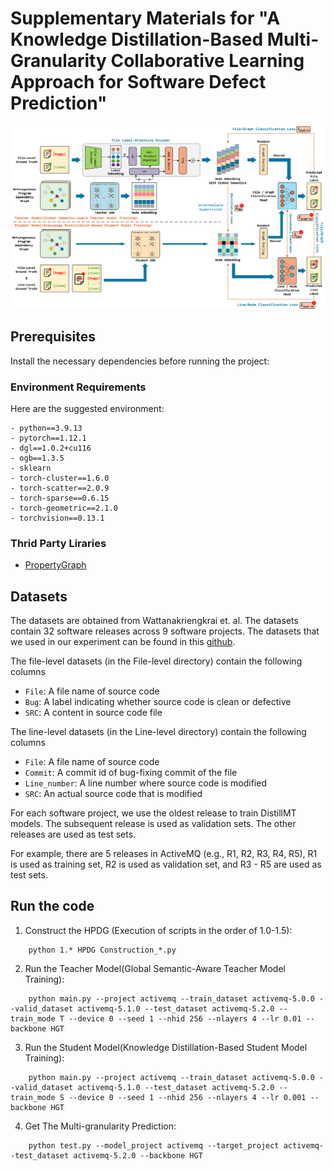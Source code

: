 
# Supplementary Materials for "A Knowledge Distillation-Based Multi-Granularity Collaborative Learning Approach for Software Defect Prediction"
  
<p align="center">
  <img src="Figures/The framework of DistllMT.png" width="800">
</p>

## Prerequisites

Install the necessary dependencies before running the project:
<a name="ZRVYs"></a>
### Environment Requirements
Here are the suggested environment:
```
- python==3.9.13
- pytorch==1.12.1
- dgl==1.0.2+cu116
- ogb==1.3.5
- sklearn
- torch-cluster==1.6.0
- torch-scatter==2.0.9
- torch-sparse==0.6.15
- torch-geometric==2.1.0
- torchvision==0.13.1
```
<a name="G2LdD"></a>

### Thrid Party Liraries

- [PropertyGraph](https://github.com/Zanbrachrissik/PropertyGraph)

## Datasets

The datasets are obtained from Wattanakriengkrai et. al. The datasets contain 32 software releases across 9 software projects. The datasets that we used in our experiment can be found in this [github](https://github.com/awsm-research/line-level-defect-prediction).

The file-level datasets (in the File-level directory) contain the following columns

 - `File`: A file name of source code
 - `Bug`: A label indicating whether source code is clean or defective
 - `SRC`: A content in source code file

The line-level datasets (in the Line-level directory) contain the following columns
 - `File`: A file name of source code
 - `Commit`: A commit id of bug-fixing commit of the file
 - `Line_number`: A line number where source code is modified
 - `SRC`: An actual source code that is modified

For each software project, we use the oldest release to train DistillMT models. The subsequent release is used as validation sets. The other releases are used as test sets.

For example, there are 5 releases in ActiveMQ (e.g., R1, R2, R3, R4, R5), R1 is used as training set, R2 is used as validation set, and R3 - R5 are used as test sets.

## Run the code
1. Construct the HPDG (Execution of scripts in the order of 1.0-1.5):
```
    python 1.* HPDG Construction_*.py
```
2. Run the Teacher Model(Global Semantic-Aware Teacher Model Training):
```
    python main.py --project activemq --train_dataset activemq-5.0.0 --valid_dataset activemq-5.1.0 --test_dataset activemq-5.2.0 --train_mode T --device 0 --seed 1 --nhid 256 --nlayers 4 --lr 0.01 --backbone HGT
```
3. Run the Student Model(Knowledge Distillation-Based Student Model Training):
```
    python main.py --project activemq --train_dataset activemq-5.0.0 --valid_dataset activemq-5.1.0 --test_dataset activemq-5.2.0 --train_mode S --device 0 --seed 1 --nhid 256 --nlayers 4 --lr 0.001 --backbone HGT
```
4. Get The Multi-granularity Prediction:
```
    python test.py --model_project activemq --target_project activemq--test_dataset activemq-5.2.0 --backbone HGT
```
